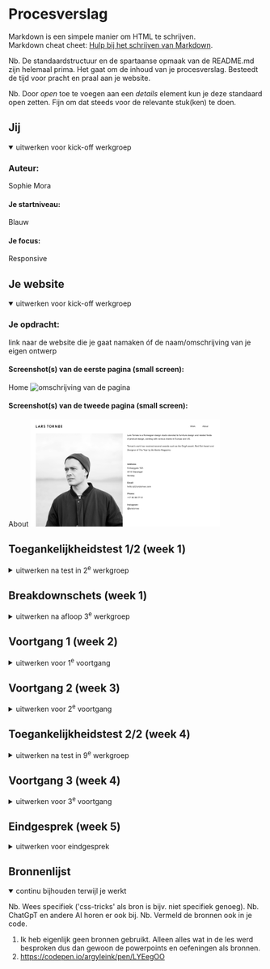 # Procesverslag
Markdown is een simpele manier om HTML te schrijven.  
Markdown cheat cheet: [Hulp bij het schrijven van Markdown](https://github.com/adam-p/markdown-here/wiki/Markdown-Cheatsheet).

Nb. De standaardstructuur en de spartaanse opmaak van de README.md zijn helemaal prima. Het gaat om de inhoud van je procesverslag. Besteedt de tijd voor pracht en praal aan je website.

Nb. Door *open* toe te voegen aan een *details* element kun je deze standaard open zetten. Fijn om dat steeds voor de relevante stuk(ken) te doen.





## Jij

<details open>
  <summary>uitwerken voor kick-off werkgroep</summary>

  ### Auteur:
  Sophie Mora

  #### Je startniveau:
  Blauw

  #### Je focus:
  Responsive
 
</details>





## Je website

<details open>
  <summary>uitwerken voor kick-off werkgroep</summary>

  ### Je opdracht:
  link naar de website die je gaat namaken óf de naam/omschrijving van je eigen ontwerp

  #### Screenshot(s) van de eerste pagina (small screen): 
  Home
  <img src="readme-images/fotosite.png" width="375px" alt="omschrijving van de pagina">

  #### Screenshot(s) van de tweede pagina (small screen):
  About 
  <img src="readme-images/fotosite2.png" width="375px" alt="omschrijving van de pagina">
 
</details>



## Toegankelijkheidstest 1/2 (week 1)

<details>
  <summary>uitwerken na test in 2<sup>e</sup> werkgroep</summary>

  ### Bevindingen
Best een antal errors, 90 namelijk. Ik had alleen geen light/dark mode dus daar wil ik me nog wel in verdiepen. 

<img src="readme-images/716986578.091584.jpg">
<img src="readme-images/716986588.058630.jpg">
<img src="readme-images/716986593.469784.jpg">
<img src="readme-images/716986603.143518.jpg">
<img src="readme-images/716986608.669058.jpg">
</details>



## Breakdownschets (week 1)

<details>
  <summary>uitwerken na afloop 3<sup>e</sup> werkgroep</summary>

  ### de hele pagina: 
  <img src="readme-images/breakdownschets.jpg" width="375px" alt="breakdown van de hele pagina">

</details>





## Voortgang 1 (week 2)

<details>
  <summary>uitwerken voor 1<sup>e</sup> voortgang</summary>

  ### Stand van zaken
  Het ging best goed alleen ik merk dat ik gewoon snel vastloop en dan ook maar opgeef omdat ik het niet interessant vind. Ik heb nu wel een goede site eigenlijk alleen op mobiel formaat klopt hij niet meer. Dus hier moet ik nog het een en ander aan veranderen.


  ### Agenda voor meeting
  samen met je groepje opstellen

  | Sophie 1       | Rhania 2           | Amber 3      | Elles 4          |
  | ---            | ---                | ---          | ---              |
  | Flexbox en r   | flexbox            | moeite met t-| logo midden pla- |
  | esponsive      |                    | ekst en scha-| atsen schalen    |
  | ...            | ...                | len          | ...              |


  ### Verslag van meeting
  hier na afloop snel de uitkomsten van de meeting vastleggen

  - ik moet meer opdrachten doen en verdiepen in de stof. 
  - Ook kwam eruit dat we de volgende les aan mijn site moesten werken omdat de student assistenten niet goed konden zien waar het nou aan lag dat iets niet werkte

</details>



## Voortgang 2 (week 3)

<details>
  <summary>uitwerken voor 2<sup>e</sup> voortgang</summary>

  ### Stand van zaken
  Eigenlijk is mijn site bijna af, dus het gaat super goed. Ik vind alleen een menu maken nog heel lastig. Hier moet ik dus een aantal vragen over stellen. 


  ### Agenda voor meeting
  samen met je groepje opstellen

  | Sophie 1       | Rhania 2           | Elles 3      | Amber 4          |
  | ---            | ---                | ---          | ---              |
  | Ik hoef niet   | en dit             | en ik dit    | en dan ik dat    |
  | echt te bespre | dit als er tijd is | nog een punt | dit wil ik zeker |
  | ken            | ...                | ...          | ...              |


  ### Verslag van meeting
  Het was best een chaotsiche en onhandige meeting omdat hij online was en we allemaal best veel moeite hadden met github en teams

  - Uitklapbaar menu maken en vormgeven
  - media query toevoegen om de site zo responsive mogelijk te maken
  - Focussen op de dark light mode en deze goed laten werken
- ...

</details>





## Toegankelijkheidstest 2/2 (week 4)

<details>
  <summary>uitwerken na test in 9<sup>e</sup> werkgroep</summary>

  ### Bevindingen
  Eerst had mijn site 90 errors, en mijn 'namaak' heeft 0 erros (als het goed is). Ook had mijn site geen dark/light mode die heb ik er aan toegevoegd. Ook had ik nog niet al mijn images een alt tribute gegeven dus dat heb ik ook aangepast. 

  <img src="readme-images/IMG_8503.jpg">
  <img src="readme-images/IMG_8504.jpg">
  <img src="readme-images/IMG_8505.jpg">
  <img src="readme-images/IMG_8506.jpg">
  <img src="readme-images/IMG_8507.jpg">

</details>





## Voortgang 3 (week 4)

<details>
  <summary>uitwerken voor 3<sup>e</sup> voortgang</summary>

  ### Stand van zaken
  Eigenlijk is mijn webiste zo goed als af. Hij is precies zoals ik hoopte en beter. 


  ### Agenda voor meeting
  samen met je groepje opstellen

  | Sophie 1       | Rhania 2           | Elles 3      | Amber 4          |
  | ---            | ---                | ---          | ---              |
  | puntjes op de  |                    | Responsive   | caption en trans-|
  | i zetten       | plaatjes           |              | cript            |
  | ...            | ...                | ...          | px en em         |


  ### Verslag van meeting
  hier na afloop snel de uitkomsten van de meeting vastleggen

  - ik moest toch nog voor mobiel een aantal aanpassingen maken, namelijk: tekst over de plaatjes aangezien je niet kunt tabben op telefoon. 
  - ook heb ik nog een extra form toegevoegd. 

</details>





## Eindgesprek (week 5)

<details>
  <summary>uitwerken voor eindgesprek</summary>

  ### Je uitkomst - karakteristiek screenshots:
  <img src="readme-images/Screenshot 2023-10-04 at 14.16.59.png" width="375px" alt="uitomst opdracht 1">
  <img src="readme-images/Screenshot 2023-10-04 at 14.17.09.png" width="375px" alt="uitomst opdracht 1">
  <img src="readme-images/Screenshot 2023-10-04 at 14.17.22.png" width="375px" alt="uitomst opdracht 1">
  <img src="readme-images/Screenshot 2023-10-04 at 14.17.42.png" width="375px" alt="uitomst opdracht 1">
  <img src="readme-images/Screenshot 2023-10-04 at 14.17.53.png" width="375px" alt="uitomst opdracht 1">
  <img src="readme-images/Screenshot 2023-10-04 at 14.18.01.png" width="375px" alt="uitomst opdracht 1">
  <img src="readme-images/Screenshot 2023-10-04 at 14.18.24.png" width="375px" alt="uitomst opdracht 1">
  <img src="readme-images/Screenshot 2023-10-04 at 14.18.38.png" width="375px" alt="uitomst opdracht 1">


  ### Dit ging goed/Heb ik geleerd: 
  Korte omschrijving met plaatjes

  <img src="readme-images/Screenshot 2023-10-04 at 14.21.29.png" width="375px" alt="top">
  <img src="readme-images/Screenshot 2023-10-04 at 14.21.45.png" width="375px" alt="top">
  <img src="readme-images/Screenshot 2023-10-04 at 14.21.53.png" width="375px" alt="top">


  ### Dit was lastig/Is niet gelukt:
  Korte omschrijving met plaatjes

  <img src="readme-images/Screenshot 2023-10-04 at 14.22.57.png" width="375px" alt="bummer">
</details>





## Bronnenlijst

<details open>
  <summary>continu bijhouden terwijl je werkt</summary>

  Nb. Wees specifiek ('css-tricks' als bron is bijv. niet specifiek genoeg). 
  Nb. ChatGpT en andere AI horen er ook bij.
  Nb. Vermeld de bronnen ook in je code.

  1. Ik heb eigenlijk geen bronnen gebruikt. Alleen alles wat in de les werd besproken dus dan gewoon de powerpoints en oefeningen als bronnen.
  2. https://codepen.io/argyleink/pen/LYEegOO

</details>